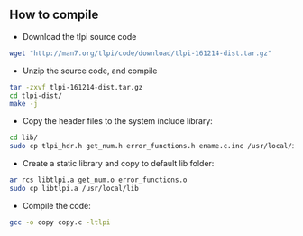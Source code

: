 ## How to compile

- Download the tlpi source code

```bash
wget "http://man7.org/tlpi/code/download/tlpi-161214-dist.tar.gz"
```

- Unzip the source code, and compile
```bash
tar -zxvf tlpi-161214-dist.tar.gz
cd tlpi-dist/
make -j
```

- Copy the header files to the system include library:
```bash
cd lib/
sudo cp tlpi_hdr.h get_num.h error_functions.h ename.c.inc /usr/local/include/
```

- Create a static library and copy to default lib folder:
```bash
ar rcs libtlpi.a get_num.o error_functions.o
sudo cp libtlpi.a /usr/local/lib
```

- Compile the code:
```bash
gcc -o copy copy.c -ltlpi
```